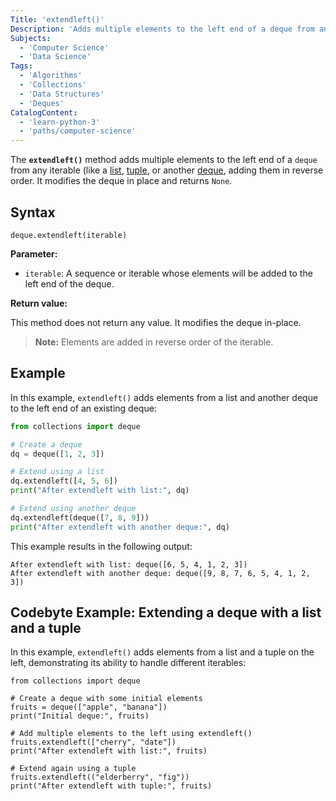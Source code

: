 ```yaml
---
Title: 'extendleft()'
Description: 'Adds multiple elements to the left end of a deque from any iterable.'
Subjects:
  - 'Computer Science'
  - 'Data Science'
Tags:
  - 'Algorithms'
  - 'Collections'
  - 'Data Structures'
  - 'Deques'
CatalogContent:
  - 'learn-python-3'
  - 'paths/computer-science'
---
```


The **`extendleft()`** method adds multiple elements to the left end of a `deque` from any iterable (like a [list](https://www.codecademy.com/resources/docs/python/lists), [tuple](https://www.codecademy.com/resources/docs/python/tuples), or another [deque](https://www.codecademy.com/resources/docs/python/collections-module/deque), adding them in reverse order. It modifies the deque in place and returns `None`.

## Syntax

```pseudo
deque.extendleft(iterable)
```

**Parameter:**

- `iterable`: A sequence or iterable whose elements will be added to the left end of the deque.

**Return value:**

This method does not return any value. It modifies the deque in-place.

> **Note:** Elements are added in reverse order of the iterable.

## Example

In this example, `extendleft()` adds elements from a list and another deque to the left end of an existing deque:

```py
from collections import deque

# Create a deque
dq = deque([1, 2, 3])

# Extend using a list
dq.extendleft([4, 5, 6])
print("After extendleft with list:", dq)

# Extend using another deque
dq.extendleft(deque([7, 8, 9]))
print("After extendleft with another deque:", dq)
```

This example results in the following output:

```shell
After extendleft with list: deque([6, 5, 4, 1, 2, 3])
After extendleft with another deque: deque([9, 8, 7, 6, 5, 4, 1, 2, 3])
```

## Codebyte Example: Extending a deque with a list and a tuple

In this example, `extendleft()` adds elements from a list and a tuple on the left, demonstrating its ability to handle different iterables:

```codebyte/python
from collections import deque

# Create a deque with some initial elements
fruits = deque(["apple", "banana"])
print("Initial deque:", fruits)

# Add multiple elements to the left using extendleft()
fruits.extendleft(["cherry", "date"])
print("After extendleft with list:", fruits)

# Extend again using a tuple
fruits.extendleft(("elderberry", "fig"))
print("After extendleft with tuple:", fruits)
```
